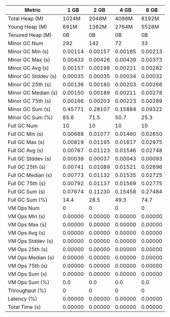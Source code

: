 | Metric | 1 GB | 2 GB | 4 GB | 8 GB |
|------|----|----|----|----|
| Total Heap (M) | 1024M | 2048M | 4096M | 8192M |
| Young Heap (M) | 691M | 1382M | 2764M | 5528M |
| Tenured Heap (M) | 0B | 0B | 0B | 0B |
| Minor GC Num | 292 | 142 | 72 | 33 |
| Minor GC Min (s) | 0.00114 | 0.00157 | 0.00185 | 0.00213 |
| Minor GC Max (s) | 0.00433 | 0.00426 | 0.00439 | 0.00373 |
| Minor GC Avg (s) | 0.00157 | 0.00198 | 0.00221 | 0.00282 |
| Minor GC Stddev (s) | 0.00035 | 0.00035 | 0.00034 | 0.00032 |
| Minor GC 25th (s) | 0.00136 | 0.00180 | 0.00203 | 0.00266 |
| Minor GC Median (s) | 0.00150 | 0.00189 | 0.00211 | 0.00278 |
| Minor GC 75th (s) | 0.00166 | 0.00203 | 0.00223 | 0.00289 |
| Minor GC Sum (s) | 0.45771 | 0.28107 | 0.15884 | 0.09322 |
| Minor GC Sum (%) | 85.6 | 71.5 | 50.7 | 25.3 |
| Full GC Num | 10 | 10 | 10 | 10 |
| Full GC Min (s) | 0.00688 | 0.01077 | 0.01460 | 0.02650 |
| Full GC Max (s) | 0.00819 | 0.01195 | 0.01617 | 0.02975 |
| Full GC Avg (s) | 0.00767 | 0.01123 | 0.01546 | 0.02748 |
| Full GC Stddev (s) | 0.00039 | 0.00037 | 0.00043 | 0.00093 |
| Full GC 25th (s) | 0.00741 | 0.01089 | 0.01521 | 0.02696 |
| Full GC Median (s) | 0.00773 | 0.01132 | 0.01535 | 0.02725 |
| Full GC 75th (s) | 0.00792 | 0.01137 | 0.01569 | 0.02775 |
| Full GC Sum (s) | 0.07674 | 0.11230 | 0.15458 | 0.27484 |
| Full GC Sum (%) | 14.4 | 28.5 | 49.3 | 74.7 |
| VM Ops Num | 0 | 0 | 0 | 0 |
| VM Ops Min (s) | 0.00000 | 0.00000 | 0.00000 | 0.00000 |
| VM Ops Max (s) | 0.00000 | 0.00000 | 0.00000 | 0.00000 |
| VM Ops Avg (s) | 0.00000 | 0.00000 | 0.00000 | 0.00000 |
| VM Ops Stddev (s) | 0.00000 | 0.00000 | 0.00000 | 0.00000 |
| VM Ops 25th (s) | 0.00000 | 0.00000 | 0.00000 | 0.00000 |
| VM Ops Median (s) | 0.00000 | 0.00000 | 0.00000 | 0.00000 |
| VM Ops 75th (s) | 0.00000 | 0.00000 | 0.00000 | 0.00000 |
| VM Ops Sum (s) | 0.00000 | 0.00000 | 0.00000 | 0.00000 |
| VM Ops Sum (%) | 0.0 | 0.0 | 0.0 | 0.0 |
| Throughput (%) | 0 | 0 | 0 | 0 |
| Latency (%) | 0.00000 | 0.00000 | 0.00000 | 0.00000 |
| Total Time (s) | 0.00000 | 0.00000 | 0.00000 | 0.00000 |
